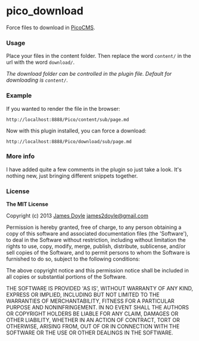 pico_download
=============

Force files to download in [PicoCMS](pico.dev7studios.com).

### Usage

Place your files in the content folder. Then replace the word `content/` in the url with the word `download/`.

*The download folder can be controlled in the plugin file. Default for downloading is `content/`.*

### Example

If you wanted to render the file in the browser:

    http://localhost:8888/Pico/content/sub/page.md

Now with this plugin installed, you can force a download:

    http://localhost:8888/Pico/download/sub/page.md

### More info

I have added quite a few comments in the plugin so just take a look. It's nothing new, just bringing different snippets together.

### License

**The MIT License**

Copyright (c) 2013 [James Doyle](http://twitter.com/james2doyle) james2doyle@gmail.com

Permission is hereby granted, free of charge, to any person obtaining
a copy of this software and associated documentation files (the
'Software'), to deal in the Software without restriction, including
without limitation the rights to use, copy, modify, merge, publish,
distribute, sublicense, and/or sell copies of the Software, and to
permit persons to whom the Software is furnished to do so, subject to
the following conditions:

The above copyright notice and this permission notice shall be
included in all copies or substantial portions of the Software.

THE SOFTWARE IS PROVIDED 'AS IS', WITHOUT WARRANTY OF ANY KIND,
EXPRESS OR IMPLIED, INCLUDING BUT NOT LIMITED TO THE WARRANTIES OF
MERCHANTABILITY, FITNESS FOR A PARTICULAR PURPOSE AND NONINFRINGEMENT.
IN NO EVENT SHALL THE AUTHORS OR COPYRIGHT HOLDERS BE LIABLE FOR ANY
CLAIM, DAMAGES OR OTHER LIABILITY, WHETHER IN AN ACTION OF CONTRACT,
TORT OR OTHERWISE, ARISING FROM, OUT OF OR IN CONNECTION WITH THE
SOFTWARE OR THE USE OR OTHER DEALINGS IN THE SOFTWARE.